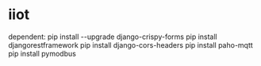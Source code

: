 # iiot

dependent:
pip install --upgrade django-crispy-forms
pip install djangorestframework
pip install django-cors-headers
pip install paho-mqtt
pip install pymodbus